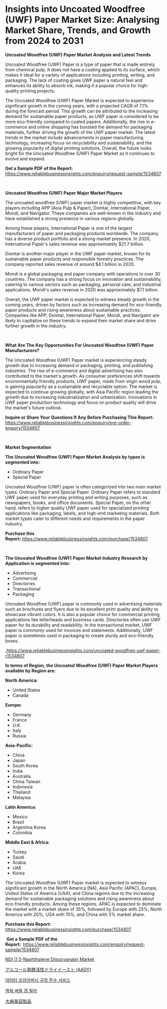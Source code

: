 <p><h1>Insights into Uncoated Woodfree (UWF) Paper Market Size: Analysing Market Share, Trends, and Growth from 2024 to 2031</h1></p><p><strong>Uncoated Woodfree (UWF) Paper Market Analysis and Latest Trends</strong></p>
<p><p>Uncoated Woodfree (UWF) Paper is a type of paper that is made entirely from chemical pulp. It does not have a coating applied to its surface, which makes it ideal for a variety of applications including printing, writing, and packaging. The lack of coating gives UWF paper a natural feel and enhances its ability to absorb ink, making it a popular choice for high-quality printing projects.</p><p>The Uncoated Woodfree (UWF) Paper Market is expected to experience significant growth in the coming years, with a projected CAGR of 7.1% during the forecast period. This growth can be attributed to the increasing demand for sustainable paper products, as UWF paper is considered to be more eco-friendly compared to coated papers. Additionally, the rise in e-commerce and online shopping has boosted the demand for packaging materials, further driving the growth of the UWF paper market. The latest trends in the market include advancements in paper manufacturing technology, increasing focus on recyclability and sustainability, and the growing popularity of digital printing solutions. Overall, the future looks bright for the Uncoated Woodfree (UWF) Paper Market as it continues to evolve and expand.</p></p>
<p><strong>Get a Sample PDF of the Report:&nbsp;</strong> <a href="https://www.reliablebusinessinsights.com/enquiry/request-sample/1534807">https://www.reliablebusinessinsights.com/enquiry/request-sample/1534807</a></p>
<p>&nbsp;</p>
<p><strong>Uncoated Woodfree (UWF) Paper Major Market Players</strong></p>
<p><p>The uncoated woodfree (UWF) paper market is highly competitive, with key players including APP (Asia Pulp & Paper), Domtar, International Paper, Mondi, and Navigator. These companies are well-known in the industry and have established a strong presence in various regions globally.</p><p>Among these players, International Paper is one of the largest manufacturers of paper and packaging products worldwide. The company has a diverse product portfolio and a strong market presence. In 2020, International Paper's sales revenue was approximately $21.7 billion.</p><p>Domtar is another major player in the UWF paper market, known for its sustainable paper products and responsible forestry practices. The company reported sales revenue of around $4.1 billion in 2020.</p><p>Mondi is a global packaging and paper company with operations in over 30 countries. The company has a strong focus on innovation and sustainability, catering to various sectors such as packaging, personal care, and industrial applications. Mondi's sales revenue in 2020 was approximately $7.1 billion.</p><p>Overall, the UWF paper market is expected to witness steady growth in the coming years, driven by factors such as increasing demand for eco-friendly paper products and rising awareness about sustainable practices. Companies like APP, Domtar, International Paper, Mondi, and Navigator are likely to capitalize on these trends to expand their market share and drive further growth in the industry.</p></p>
<p>&nbsp;</p>
<p><strong>What Are The Key Opportunities For Uncoated Woodfree (UWF) Paper Manufacturers?</strong></p>
<p><p>The Uncoated Woodfree (UWF) Paper market is experiencing steady growth due to increasing demand in packaging, printing, and publishing industries. The rise of e-commerce and digital advertising has also contributed to the market's growth. As consumer preferences shift towards environmentally friendly products, UWF paper, made from virgin wood pulp, is gaining popularity as a sustainable and recyclable option. The market is expected to continue growing globally, with Asia Pacific region leading the growth due to increasing industrialization and urbanization. Innovations in UWF paper production technology and focus on product quality will drive the market's future outlook.</p></p>
<p><strong>Inquire or Share Your Questions If Any Before Purchasing This Report:</strong> <a href="https://www.reliablebusinessinsights.com/enquiry/pre-order-enquiry/1534807">https://www.reliablebusinessinsights.com/enquiry/pre-order-enquiry/1534807</a></p>
<p>&nbsp;</p>
<p><strong>Market Segmentation</strong></p>
<p><strong>The Uncoated Woodfree (UWF) Paper Market Analysis by types is segmented into:</strong></p>
<p><ul><li>Ordinary Paper</li><li>Special Paper</li></ul></p>
<p><p>Uncoated Woodfree (UWF) paper is often categorized into two main market types: Ordinary Paper and Special Paper. Ordinary Paper refers to standard UWF paper used for everyday printing and writing purposes, such as newspapers, books, and office documents. Special Paper, on the other hand, refers to higher quality UWF paper used for specialized printing applications like packaging, labels, and high-end marketing materials. Both market types cater to different needs and requirements in the paper industry.</p></p>
<p><strong>Purchase this Report:&nbsp;</strong><a href="https://www.reliablebusinessinsights.com/purchase/1534807">https://www.reliablebusinessinsights.com/purchase/1534807</a></p>
<p>&nbsp;</p>
<p><strong>The Uncoated Woodfree (UWF) Paper Market Industry Research by Application is segmented into:</strong></p>
<p><ul><li>Advertising</li><li>Commercial</li><li>Directories</li><li>Transactional</li><li>Packaging</li></ul></p>
<p><p>Uncoated Woodfree (UWF) paper is commonly used in advertising materials such as brochures and flyers due to its excellent print quality and ability to showcase vibrant colors. It is also a popular choice for commercial printing applications like letterheads and business cards. Directories often use UWF paper for its durability and readability. In the transactional market, UWF paper is commonly used for invoices and statements. Additionally, UWF paper is sometimes used in packaging to create sturdy and eco-friendly boxes.</p></p>
<p><a href="https://www.reliablebusinessinsights.com/uncoated-woodfree-uwf-paper-r1534807">&nbsp;https://www.reliablebusinessinsights.com/uncoated-woodfree-uwf-paper-r1534807</a></p>
<p><strong>In terms of Region, the Uncoated Woodfree (UWF) Paper Market Players available by Region are:</strong></p>
<p>
    <p> <strong> North America: </strong>
        <ul>
            <li>United States</li>
            <li>Canada</li>
        </ul>
        </p> 
    <p> <strong> Europe: </strong>
        <ul>
            <li>Germany</li>
            <li>France</li>
            <li>U.K.</li>
            <li>Italy</li>
            <li>Russia</li>
        </ul>
        </p> 
    <p> <strong> Asia-Pacific: </strong>
        <ul>
            <li>China</li>
            <li>Japan</li>
            <li>South Korea</li>
            <li>India</li>
            <li>Australia</li>
            <li>China Taiwan</li>
            <li>Indonesia</li>
            <li>Thailand</li>
            <li>Malaysia</li>
        </ul>
        </p> 
    <p> <strong> Latin America: </strong>
        <ul>
            <li>Mexico</li>
            <li>Brazil</li>
            <li>Argentina Korea</li>
            <li>Colombia</li>
        </ul>
        </p> 
    <p> <strong> Middle East & Africa: </strong>
        <ul>
            <li>Turkey</li>
            <li>Saudi</li>
            <li>Arabia</li>
            <li>UAE</li>
            <li>Korea</li>
        </ul>
    </p>
    </p>
<p><p>The Uncoated Woodfree (UWF) Paper market is expected to witness significant growth in the North America (NA), Asia Pacific (APAC), Europe, United States of America (USA), and China regions due to the increasing demand for sustainable packaging solutions and rising awareness about eco-friendly products. Among these regions, APAC is expected to dominate the market with a market share of 35%, followed by Europe with 25%, North America with 20%, USA with 15%, and China with 5% market share.</p></p>
<p><strong>Purchase this Report: </strong><a href="https://www.reliablebusinessinsights.com/purchase/1534807">https://www.reliablebusinessinsights.com/purchase/1534807</a></p>
<p>&nbsp;<strong>Get a Sample PDF of the Report:&nbsp;&nbsp;</strong><a href="https://www.reliablebusinessinsights.com/enquiry/request-sample/1534807">https://www.reliablebusinessinsights.com/enquiry/request-sample/1534807</a></p>
<p><strong></strong></p>
<p><p><a href="https://github.com/anwarsahrul281/Market-Research-Report-List-1/blob/main/ndi-15-naphthalene-diisocyanate-market.md">NDI (1,5-Naphthalene Diisocyanate) Market</a></p><p><a href="https://github.com/JanickJohns/Market-Research-Report-List-1/blob/main/5546882136833.md">アルコール発酵活性ドライイースト (AADY)</a></p><p><a href="https://github.com/hook46569/Market-Research-Report-List-1/blob/main/5779749142355.md">데이터 프라이버시 규정 준수 서비스</a></p><p><a href="https://github.com/JeromeRtyau89966/Market-Research-Report-List-2/blob/main/7404589142354.md">액체 써멀 갭 필러</a></p><p><a href="https://github.com/avwofrml53535/Market-Research-Report-List-2/blob/main/7797975136834.md">大麻美容製品</a></p></p>